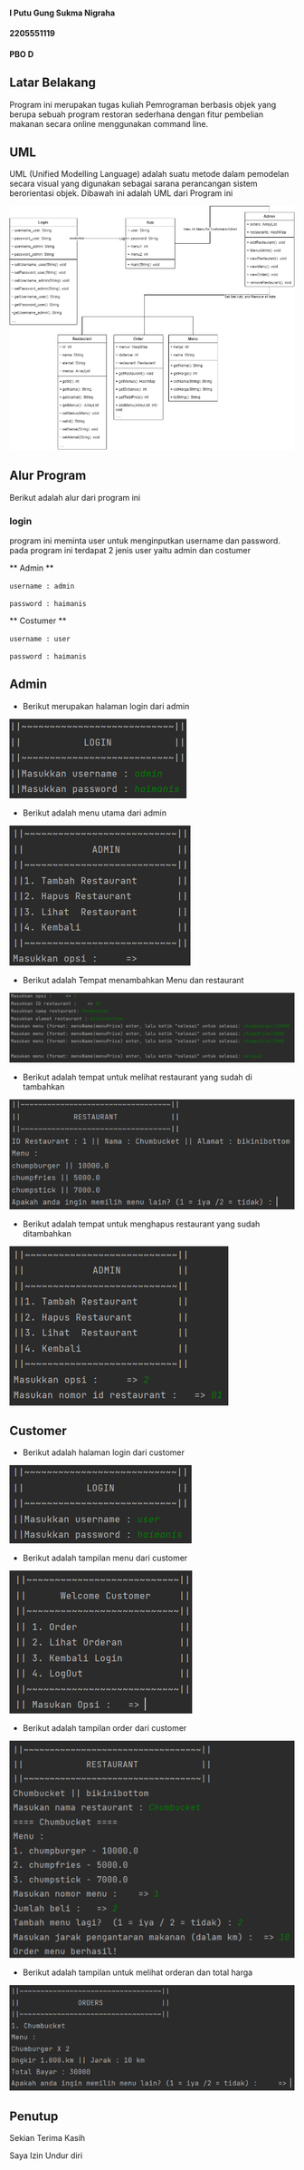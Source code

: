 #### I Putu Gung Sukma Nigraha
#### 2205551119
#### PBO D

## Latar Belakang 

Program ini merupakan tugas kuliah Pemrograman berbasis objek yang berupa sebuah program restoran sederhana dengan fitur pembelian makanan secara online menggunakan command line.

## UML
UML (Unified Modelling Language) adalah suatu metode dalam pemodelan secara visual yang digunakan sebagai sarana perancangan sistem berorientasi objek. Dibawah ini adalah UML dari Program ini 

![UML](/img/UML_restaurant.drawio.png "UML")

## Alur Program

Berikut adalah alur dari program ini

### login
program ini meminta user untuk menginputkan username dan password. pada program ini terdapat 2 jenis user yaitu admin dan costumer

** Admin **

`username : admin`

`password : haimanis`

** Costumer **

`username : user`

`password : haimanis`

## Admin
* Berikut merupakan halaman login dari admin

![Login](/img/loginAdminn.png "LoginAdmin")

* Berikut adalah menu utama dari admin

![MenuAdmin](/img/tampilanMenuAdmin.png "MenuAdmin")

* Berikut adalah Tempat menambahkan Menu dan restaurant

![TambahRestaurant](/img/tambahRestaurant.png "TambahRestaurant")

* Berikut adalah tempat untuk melihat restaurant yang sudah di tambahkan

![LihatRestaurant](/img/lihatRestaurant.png "LihatRestaurant")

* Berikut adalah tempat untuk menghapus restaurant yang sudah ditambahkan

![Hapusrestaurant](/img/hapusRestaurant.png "HapusRestaurant")

## Customer
* Berikut adalah halaman login dari customer

![loginCustomer](/img/loginUser.png "LoginCustomer")

* Berikut adalah tampilan menu dari customer

![MenuCustomer](/img/tampilanMenuUser.png "MenuCustomer")

* Berikut adalah tampilan order dari customer

![Order](/img/orderMenu.png "order")

* Berikut adalah tampilan untuk melihat orderan dan total harga

![TotalBayar](/img/totalBayar.png "TotalBayar")


## Penutup
Sekian Terima Kasih 

Saya Izin Undur diri